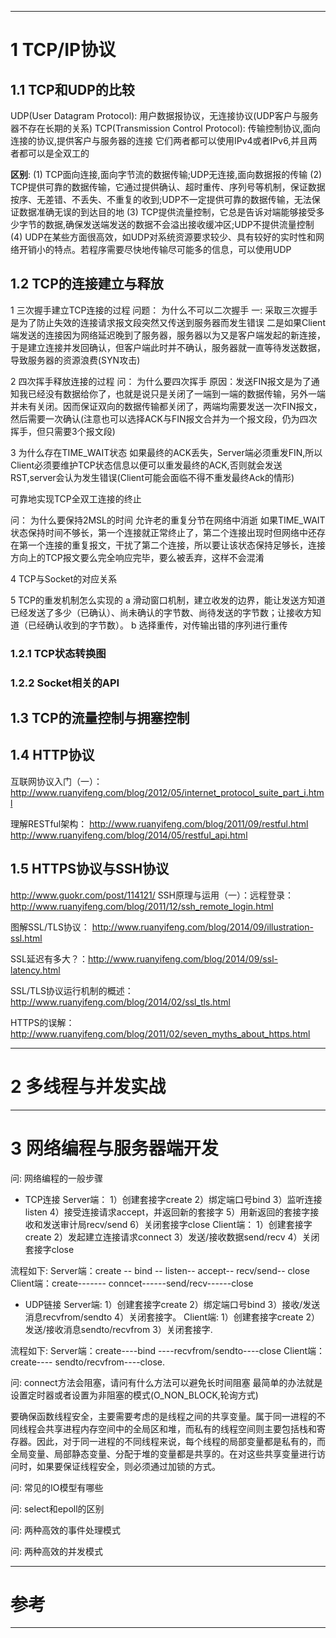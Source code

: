 
---
# 1 TCP/IP协议
## 1.1 TCP和UDP的比较
UDP(User Datagram Protocol): 用户数据报协议，无连接协议(UDP客户与服务器不存在长期的关系)
TCP(Transmission Control Protocol): 传输控制协议,面向连接的协议,提供客户与服务器的连接
它们两者都可以使用IPv4或者IPv6,并且两者都可以是全双工的

**区别**:
(1) TCP面向连接,面向字节流的数据传输;UDP无连接,面向数据报的传输
(2) TCP提供可靠的数据传输，它通过提供确认、超时重传、序列号等机制，保证数据按序、无差错、不丢失、不重复的收到;UDP不一定提供可靠的数据传输，无法保证数据准确无误的到达目的地
(3) TCP提供流量控制，它总是告诉对端能够接受多少字节的数据,确保发送端发送的数据不会溢出接收缓冲区;UDP不提供流量控制
(4) UDP在某些方面很高效，如UDP对系统资源要求较少、具有较好的实时性和网络开销小的特点。若程序需要尽快地传输尽可能多的信息，可以使用UDP

## 1.2 TCP的连接建立与释放


1 三次握手建立TCP连接的过程
问题： 为什么不可以二次握手
一: 采取三次握手是为了防止失效的连接请求报文段突然又传送到服务器而发生错误
二是如果Client端发送的连接因为网络延迟晚到了服务器，服务器以为又是客户端发起的新连接，于是建立连接并发回确认，但客户端此时并不确认，服务器就一直等待发送数据，导致服务器的资源浪费(SYN攻击)

2 四次挥手释放连接的过程
问： 为什么要四次挥手
原因：发送FIN报文是为了通知我已经没有数据给你了，也就是说只是关闭了一端到一端的数据传输，另外一端并未有关闭。因而保证双向的数据传输都关闭了，两端均需要发送一次FIN报文，然后需要一次确认(注意也可以选择ACK与FIN报文合并为一个报文段，仍为四次挥手，但只需要3个报文段)

3 为什么存在TIME_WAIT状态
如果最终的ACK丢失，Server端必须重发FIN,所以Client必须要维护TCP状态信息以便可以重发最终的ACK,否则就会发送RST,server会认为发生错误(Client可能会面临不得不重发最终Ack的情形)

可靠地实现TCP全双工连接的终止

问： 为什么要保持2MSL的时间
允许老的重复分节在网络中消逝
如果TIME_WAIT状态保持时间不够长，第一个连接就正常终止了，第二个连接出现时但网络中还存在第一个连接的重复报文，干扰了第二个连接，所以要让该状态保持足够长，连接方向上的TCP报文要么完全响应完毕，要么被丢弃，这样不会混淆

4 TCP与Socket的对应关系

5 TCP的重发机制怎么实现的
a 滑动窗口机制，建立收发的边界，能让发送方知道已经发送了多少（已确认）、尚未确认的字节数、尚待发送的字节数；让接收方知道（已经确认收到的字节数）。
b 选择重传，对传输出错的序列进行重传

### 1.2.1 TCP状态转换图
### 1.2.2 Socket相关的API

## 1.3 TCP的流量控制与拥塞控制


## 1.4 HTTP协议
互联网协议入门（一）： http://www.ruanyifeng.com/blog/2012/05/internet_protocol_suite_part_i.html

理解RESTful架构： 
http://www.ruanyifeng.com/blog/2011/09/restful.html
http://www.ruanyifeng.com/blog/2014/05/restful_api.html

## 1.5 HTTPS协议与SSH协议

http://www.guokr.com/post/114121/
SSH原理与运用（一）：远程登录： http://www.ruanyifeng.com/blog/2011/12/ssh_remote_login.html

图解SSL/TLS协议： http://www.ruanyifeng.com/blog/2014/09/illustration-ssl.html

SSL延迟有多大？：http://www.ruanyifeng.com/blog/2014/09/ssl-latency.html

SSL/TLS协议运行机制的概述： http://www.ruanyifeng.com/blog/2014/02/ssl_tls.html

HTTPS的误解：http://www.ruanyifeng.com/blog/2011/02/seven_myths_about_https.html

---

# 2 多线程与并发实战

---

# 3 网络编程与服务器端开发

问: 网络编程的一般步骤

- TCP连接
Server端： 
1）创建套接字create
2）绑定端口号bind
3）监听连接listen
4）接受连接请求accept，并返回新的套接字
5）用新返回的套接字接收和发送审计局recv/send
6）关闭套接字close
Client端：
1）创建套接字create 
2）发起建立连接请求connect 
3）发送/接收数据send/recv
4）关闭套接字close

流程如下:
Server端：create -- bind -- listen--  accept--  recv/send-- close
Client端：create------- conncet------send/recv------close

- UDP链接
  Server端:
  1）创建套接字create
  2）绑定端口号bind
  3）接收/发送消息recvfrom/sendto
  4）关闭套接字。
 Client端:
  1）创建套接字create
  2）发送/接收消息sendto/recvfrom
  3）关闭套接字.

流程如下:
Server端：create----bind ----recvfrom/sendto----close
Client端：create----  sendto/recvfrom----close.

问: connect方法会阻塞，请问有什么方法可以避免长时间阻塞
最简单的办法就是设置定时器或者设置为非阻塞的模式(O_NON_BLOCK,轮询方式)

要确保函数线程安全，主要需要考虑的是线程之间的共享变量。属于同一进程的不同线程会共享进程内存空间中的全局区和堆，而私有的线程空间则主要包括栈和寄存器。因此，对于同一进程的不同线程来说，每个线程的局部变量都是私有的，而全局变量、局部静态变量、分配于堆的变量都是共享的。在对这些共享变量进行访问时，如果要保证线程安全，则必须通过加锁的方式。

问: 常见的IO模型有哪些

问: select和epoll的区别

问: 两种高效的事件处理模式

问: 两种高效的并发模式

---

# 参考

---
